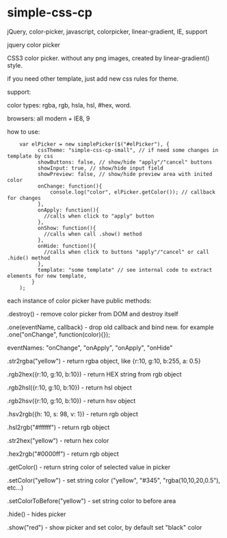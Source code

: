 simple-css-cp
=============

jQuery, color-picker, javascript, colorpicker, linear-gradient, IE, support

jquery color picker

CSS3 color picker.
without any png images, created by linear-gradient() style.

if you need other template, just add new css rules for theme.



support: 
 
 color types: rgba, rgb, hsla, hsl, #hex, word.
 
 browsers: all modern + IE8, 9



how to use:

        var elPicker = new simplePicker($("#elPicker"), {
              cssTheme: "simple-css-cp-small", // if need some changes in template by css
              showButtons: false, // show/hide "apply"/"cancel" buttons
              showInput: true, // show/hide input field
              showPreview: false, // show/hide preview area with inited color
              onChange: function(){
                  console.log("color", elPicker.getColor()); // callback for changes
              },
              onApply: function(){
                //calls when click to "apply" button
              },
              onShow: function(){
                //calls when call .show() method
              },
              onHide: function(){
                //calls when click to buttons "apply"/"cancel" or call .hide() method
              },
              template: "some template" // see internal code to extract elements for new template, 
            }
        );


each instance of color picker have public methods:

.destroy() - remove color picker from DOM and destroy itself

.one(eventName, callback) - drop old callback and bind new. for example .one("onChange", function(color){});

eventNames:
"onChange", "onApply", "onApply", "onHide"

.str2rgba("yellow") - return rgba object, like {r:10, g:10, b:255, a: 0.5}

.rgb2hex({r:10, g:10, b:10}) - return HEX string from rgb object

.rgb2hsl({r:10, g:10, b:10}) - return hsl object

.rgb2hsv({r:10, g:10, b:10}) - return hsv object

.hsv2rgb({h: 10, s: 98, v: 1}) - return rgb object

.hsl2rgb("#ffffff") - return rgb object

.str2hex("yellow") - return hex color

.hex2rgb("#0000ff") - return rgb object 

.getColor() - return string color of selected value in picker

.setColor("yellow") - set string color ("yellow", "#345", "rgba(10,10,20,0.5"), etc...)

.setColorToBefore("yellow") - set string color to before area

.hide() - hides picker

.show("red") - show picker and set color, by default set "black" color
